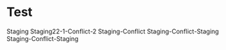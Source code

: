 # Test
Staging
Staging22-1-Conflict-2
Staging-Conflict
Staging-Conflict-Staging
Staging-Conflict-Staging
